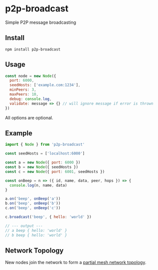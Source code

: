 # p2p-broadcast

Simple P2P message broadcasting

## Install

```
npm install p2p-broadcast
```

## Usage

```js
const node = new Node({
  port: 6000,
  seedHosts: ['example.com:1234'],
  minPeers: 3,
  maxPeers: 10,
  debug: console.log,
  validate: message => {} // will ignore message if error is thrown
})
```

All options are optional.

## Example

```js
import { Node } from 'p2p-broadcast'

const seedHosts = ['localhost:6000']

const a = new Node({ port: 6000 })
const b = new Node({ seedHosts })
const c = new Node({ port: 6001, seedHosts })

const onBeep = n => ({ id, name, data, peer, hops }) => {
  console.log(n, name, data)
}

a.on('beep', onBeep('a'))
b.on('beep', onBeep('b'))
c.on('beep', onBeep('c'))

c.broadcast('beep', { hello: 'world' })

// --- output ---
// a beep { hello: 'world' }
// b beep { hello: 'world' }
```

## Network Topology

New nodes join the network to form a [partial mesh network topology](https://en.wikipedia.org/wiki/Network_topology#Mesh).
